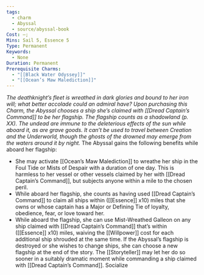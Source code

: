 ```yaml
---
tags:
  - charm
  - Abyssal
  - source/abyssal-book
Cost: —; 
Mins: Sail 5, Essence 5
Type: Permanent
Keywords:
  - None
Duration: Permanent
Prerequisite Charms:
  - "[[Black Water Odyssey]]"
  - "[[Ocean’s Maw Malediction]]"
---
```

*The deathknight’s fleet is wreathed in dark glories and bound to her iron will; what better accolade could an admiral have? Upon purchasing this Charm, the Abyssal chooses a ship she’s claimed with [[Dread Captain’s Command]] to be her flagship. The flagship counts as a shadowland (p. XX). The undead are immune to the deleterious effects of the sun while aboard it, as are grave goods. It can’t be used to travel between Creation and the Underworld, though the ghosts of the drowned may emerge from the waters around it by night.*
The Abyssal gains the following benefits while aboard her flagship:
 - She may activate [[Ocean’s Maw Malediction]] to wreathe her ship in the Foul Tide or Mists of Despair with a duration of one day. This is harmless to her vessel or other vessels claimed by her with [[Dread Captain’s Command]], but subjects anyone within a mile to the chosen peril.
 - While aboard her flagship, she counts as having used [[Dread Captain’s Command]] to claim all ships within ([[Essence]] x10) miles that she owns or whose captain has a Major or Defining Tie of loyalty, obedience, fear, or love toward her.
 - While aboard the flagship, she can use Mist-Wreathed Galleon on any ship claimed with [[Dread Captain’s Command]] that’s within ([[Essence]] x10) miles, waiving the [[Willpower]] cost for each additional ship shrouded at the same time.
If the Abyssal’s flagship is destroyed or she wishes to change ships, she can choose a new flagship at the end of the story. The [[Storyteller]] may let her do so sooner in a suitably dramatic moment while commanding a ship claimed with [[Dread Captain’s Command]].
Socialize